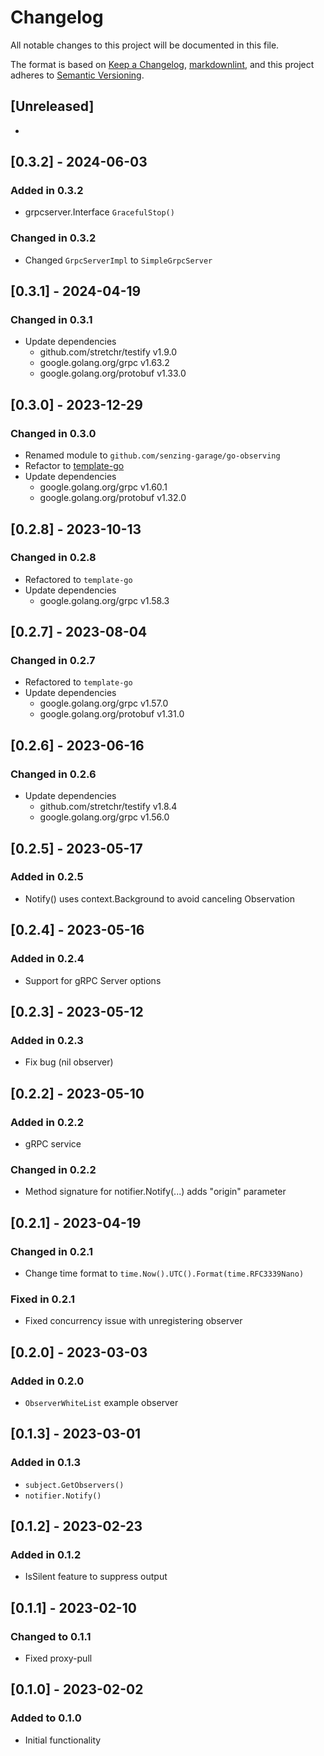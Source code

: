 # Changelog

All notable changes to this project will be documented in this file.

The format is based on [Keep a Changelog], [markdownlint],
and this project adheres to [Semantic Versioning].

## [Unreleased]

-

## [0.3.2] - 2024-06-03

### Added in 0.3.2

- grpcserver.Interface `GracefulStop()`

### Changed in 0.3.2

- Changed `GrpcServerImpl` to `SimpleGrpcServer`

## [0.3.1] - 2024-04-19

### Changed in 0.3.1

- Update dependencies
  - github.com/stretchr/testify v1.9.0
  - google.golang.org/grpc v1.63.2
  - google.golang.org/protobuf v1.33.0

## [0.3.0] - 2023-12-29

### Changed in 0.3.0

- Renamed module to `github.com/senzing-garage/go-observing`
- Refactor to [template-go](https://github.com/senzing-garage/template-go)
- Update dependencies
  - google.golang.org/grpc v1.60.1
  - google.golang.org/protobuf v1.32.0

## [0.2.8] - 2023-10-13

### Changed in 0.2.8

- Refactored to `template-go`
- Update dependencies
  - google.golang.org/grpc v1.58.3

## [0.2.7] - 2023-08-04

### Changed in 0.2.7

- Refactored to `template-go`
- Update dependencies
  - google.golang.org/grpc v1.57.0
  - google.golang.org/protobuf v1.31.0

## [0.2.6] - 2023-06-16

### Changed in 0.2.6

- Update dependencies
  - github.com/stretchr/testify v1.8.4
  - google.golang.org/grpc v1.56.0

## [0.2.5] - 2023-05-17

### Added in 0.2.5

- Notify() uses context.Background to avoid canceling Observation

## [0.2.4] - 2023-05-16

### Added in 0.2.4

- Support for gRPC Server options

## [0.2.3] - 2023-05-12

### Added in 0.2.3

- Fix bug (nil observer)

## [0.2.2] - 2023-05-10

### Added in 0.2.2

- gRPC service

### Changed in 0.2.2

- Method signature for notifier.Notify(...) adds "origin" parameter

## [0.2.1] - 2023-04-19

### Changed in 0.2.1

- Change time format to `time.Now().UTC().Format(time.RFC3339Nano)`

### Fixed in 0.2.1

- Fixed concurrency issue with unregistering observer

## [0.2.0] - 2023-03-03

### Added in 0.2.0

- `ObserverWhiteList` example observer

## [0.1.3] - 2023-03-01

### Added in 0.1.3

- `subject.GetObservers()`
- `notifier.Notify()`

## [0.1.2] - 2023-02-23

### Added in 0.1.2

- IsSilent feature to suppress output

## [0.1.1] - 2023-02-10

### Changed to 0.1.1

- Fixed proxy-pull

## [0.1.0] - 2023-02-02

### Added to 0.1.0

- Initial functionality


[Keep a Changelog]: https://keepachangelog.com/en/1.0.0/
[markdownlint]: https://dlaa.me/markdownlint/
[Semantic Versioning]: https://semver.org/spec/v2.0.0.html
